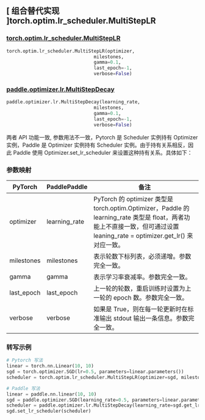 ## [ 组合替代实现 ]torch.optim.lr_scheduler.MultiStepLR

### [torch.optim.lr_scheduler.MultiStepLR](https://pytorch.org/docs/stable/generated/torch.optim.lr_scheduler.MultiStepLR.html)

```python
torch.optim.lr_scheduler.MultiStepLR(optimizer,
                                milestones,
                                gamma=0.1,
                                last_epoch=-1,
                                verbose=False)
```

### [paddle.optimizer.lr.MultiStepDecay](https://www.paddlepaddle.org.cn/documentation/docs/zh/develop/api/paddle/optimizer/lr/MultiStepDecay_cn.html)

```python
paddle.optimizer.lr.MultiStepDecay(learning_rate,
                                milestones,
                                gamma=0.1,
                                last_epoch=-1,
                                verbose=False)
```

两者 API 功能一致, 参数用法不一致，Pytorch 是 Scheduler 实例持有 Optimizer 实例，Paddle 是 Optimizer 实例持有 Scheduler 实例。由于持有关系相反，因此 Paddle 使用 Optimizer.set_lr_scheduler 来设置这种持有关系。具体如下：

### 参数映射

| PyTorch | PaddlePaddle | 备注                                                                                       |
| ------- | ------------ | ------------------------------------------------------------------------------------------ |
| optimizer     | learning_rate       | PyTorch 的 optimizer 类型是 torch.optim.Optimizer，Paddle 的 learning_rate 类型是 float，两者功能上不直接一致，但可通过设置 leaning_rate = optimizer.get_lr() 来对应一致。  |
| milestones     | milestones       | 表示轮数下标列表，必须递增。参数完全一致。         |
| gamma     | gamma       | 表示学习率衰减率。参数完全一致。             |
| last_epoch     | last_epoch       | 上一轮的轮数，重启训练时设置为上一轮的 epoch 数。参数完全一致。       |
| verbose     | verbose       | 如果是 True，则在每一轮更新时在标准输出 stdout 输出一条信息。参数完全一致。  |

### 转写示例
```python
# Pytorch 写法
linear = torch.nn.Linear(10, 10)
sgd = torch.optimizer.SGD(lr=0.5, parameters=linear.parameters())
scheduler = torch.optim.lr_scheduler.MultiStepLR(optimizer=sgd, milestones=[2,4,6])

# Paddle 写法
linear = paddle.nn.linear(10, 10)
sgd = paddle.optimizer.SGD(learning_rate=0.5, parameters=linear.parameters())
scheduler = paddle.optimizer.lr.MultiStepDecay(learning_rate=sgd.get_lr(), milestones=[2,4,6])
sgd.set_lr_scheduler(scheduler)
```

